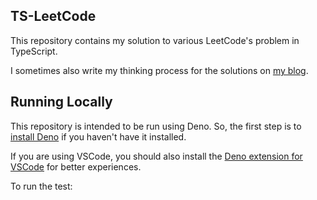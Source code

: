 ## TS-LeetCode

This repository contains my solution to various LeetCode's problem in TypeScript.

I sometimes also write my thinking process for the solutions on [my blog](https://vitaneri.com/tags/leetcode/).

## Running Locally

This repository is intended to be run using Deno. So, the first step is to [install Deno](https://deno.land) if you haven't have it installed.

If you are using VSCode, you should also install the [Deno extension for VSCode](https://marketplace.visualstudio.com/items?itemName=denoland.vscode-deno) for better experiences.

To run the test:
